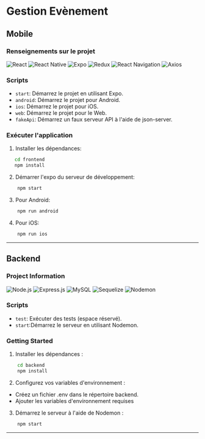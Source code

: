 # Gestion Evènement

## Mobile 
### Renseignements sur le projet
![React](https://img.shields.io/badge/React-18.2.0-blue.svg)
![React Native](https://img.shields.io/badge/React%20Native-0.72.6-green.svg)
![Expo](https://img.shields.io/badge/Expo-~49.0.15-9cf.svg)
![Redux](https://img.shields.io/badge/Redux-^5.0.0-purple.svg)
![React Navigation](https://img.shields.io/badge/React%20Navigation-^6.1.9-orange.svg)
![Axios](https://img.shields.io/badge/Axios-^1.6.2-lightgrey.svg)


### Scripts

- `start`: Démarrez le projet en utilisant Expo.
- `android`: Démarrez le projet pour Android.
- `ios`: Démarrez le projet pour iOS.
- `web`: Démarrez le projet pour le Web.
- `fakeApi`: Démarrez un faux serveur API à l'aide de json-server.

### Exécuter l'application
1. Installer les dépendances:
```bash
   cd frontend
   npm install
```
2. Démarrer l'expo du serveur de développement:
```bash
    npm start
```
3. Pour Android:
```bash
    npm run android
```
4. Pour iOS:
```bash
    npm run ios
```



---

## Backend
### Project Information
![Node.js](https://img.shields.io/badge/Node.js-^16.13.0-green.svg)
![Express.js](https://img.shields.io/badge/Express.js-^4.18.2-blue.svg)
![MySQL](https://img.shields.io/badge/MySQL-^3.6.3-orange.svg)
![Sequelize](https://img.shields.io/badge/Sequelize-^6.34.0-lightgrey.svg)
![Nodemon](https://img.shields.io/badge/Nodemon-^3.0.1-red.svg)


### Scripts

- `test`: Exécuter des tests (espace réservé).
- `start`:Démarrez le serveur en utilisant Nodemon.


### Getting Started

1. Installer les dépendances :
```bash
    cd backend
    npm install
```
2. Configurez vos variables d'environnement :
- Créez un fichier .env dans le répertoire backend.
- Ajouter les variables d'environnement requises
3. Démarrez le serveur à l'aide de Nodemon :
```bash
    npm start
```
---
